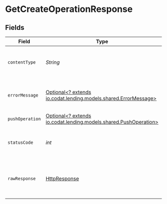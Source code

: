 # GetCreateOperationResponse


## Fields

| Field                                                                                                                         | Type                                                                                                                          | Required                                                                                                                      | Description                                                                                                                   |
| ----------------------------------------------------------------------------------------------------------------------------- | ----------------------------------------------------------------------------------------------------------------------------- | ----------------------------------------------------------------------------------------------------------------------------- | ----------------------------------------------------------------------------------------------------------------------------- |
| `contentType`                                                                                                                 | *String*                                                                                                                      | :heavy_check_mark:                                                                                                            | HTTP response content type for this operation                                                                                 |
| `errorMessage`                                                                                                                | [Optional<? extends io.codat.lending.models.shared.ErrorMessage>](../../models/shared/ErrorMessage.md)                        | :heavy_minus_sign:                                                                                                            | Your API request was not properly authorized.                                                                                 |
| `pushOperation`                                                                                                               | [Optional<? extends io.codat.lending.models.shared.PushOperation>](../../models/shared/PushOperation.md)                      | :heavy_minus_sign:                                                                                                            | OK                                                                                                                            |
| `statusCode`                                                                                                                  | *int*                                                                                                                         | :heavy_check_mark:                                                                                                            | HTTP response status code for this operation                                                                                  |
| `rawResponse`                                                                                                                 | [HttpResponse<InputStream>](https://docs.oracle.com/en/java/javase/11/docs/api/java.net.http/java/net/http/HttpResponse.html) | :heavy_check_mark:                                                                                                            | Raw HTTP response; suitable for custom response parsing                                                                       |